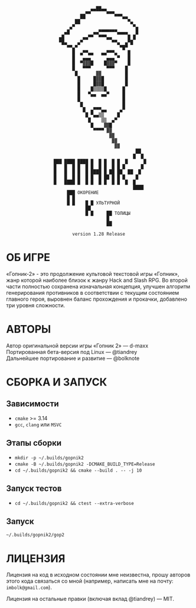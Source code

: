 
                                      ▄▄
                                  ▄▄▀▀▀▀▀▀▄▄▄
                                ██           ▀▀▀▄▄
                              ██                  ▀▄
                            ▄▀                      ▀▄
                          ▄█         ▄▄▀▀▀▀▀▀▀▄▄▄▄   █
                        ▄█       ▄▄▀▀  ▀▀▀▄▄      █ █
                        ▀█▄    ▄▀           ▀▀▄  ▄▀█
                           ▀▀▄▀                ▀█▀
                             █  ▄▀▀▄▄   ▄▄▀▀▀▄    █
                             █   ▄▄▄      ▄▄▄ ▀   █
                             █  ▀▓▓▓█    █▓▓▓▀    █
                             █   ▀▀▀      ▀▀▀    █
                              █       ▓▓         █
                               █     █▓▓█        █
                               █     █▓▓█        █
                               █    █▒▒▒▒█      █
                               █   ▀▄▄  ▄▄▀     █
                               █                █
                                █               █
                                 █  ▄▀▀▀▄▄     ▄▀
                                  █ ▀▄▄▒▒     █
                                   █    ▒▒  ▄▀
                                    █    ▓▓█
                                     ▀▀▀▀ ▓▓
                                           ▓▓
                                            ▓▓
                                             ▓▓
                                                     ██
                                                    █  █
                      ███ ████ ████ █  █ █  █ █  █      █
                      █   █  █ █  █ █  █ █  █ █ █      █
                      █   █  █ █  █ ████ █ ██ ██  ██  █
                      █   █  █ █  █ █  █ ██ █ █ █    █
                      █   ████ █  █ █  █ █  █ █  █  █
                                                    ████
                           ███ ОКОРЕНИЕ
                           █ █
                           █ █    █ █ УЛЬТУРНОЙ
                                  ██
                                  █ █     ██ ТОЛИЦЫ
                                          █
                                          ██

                             version 1.28 Release

ОБ ИГРЕ
=======
«Гопник-2» - это продолжение культовой текстовой игры «Гопник», жанр которой
наиболее близок к жанру Hack and Slash RPG. Во второй части полностью сохранена
изначальная концепция, улучшен алгоритм генерирования противников в
соответствии с текущим состоянием главного героя, выровнен баланс прохождения
и прокачки, добавлено три уровня сложности.

АВТОРЫ
======
Автор оригинальной версии игры «Гопник 2»  — d-maxx\
Портированная бета-версия под Linux       — @tiandrey\
Дальнейшее портирование и развитие         — @bolknote

СБОРКА И ЗАПУСК
=========

## Зависимости

- `cmake` >= 3.14
- `gcc`, `clang` или `MSVC`

## Этапы сборки

- `mkdir -p ~/.builds/gopnik2`
- `cmake -B ~/.builds/gopnik2 -DCMAKE_BUILD_TYPE=Release`
- `cd ~/.builds/gopnik2 && cmake --build . -- -j 10`

## Запуск тестов
- `cd ~/.builds/gopnik2 && ctest --extra-verbose`

## Запуск

`~/.builds/gopnik2/gop2`

ЛИЦЕНЗИЯ
========

Лицензия на код в исходном состоянии мне неизвестна, прошу авторов этого кода
связаться со мной (например, написать мне на почту: `imbolk@gmail.com`).

Лицензия на остальные правки (включая вклад @tiandrey) — MIT.
